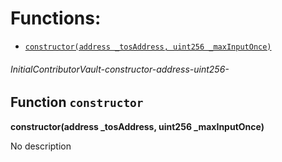 # Functions:

 - [`constructor(address _tosAddress, uint256 _maxInputOnce)`](#InitialContributorVault-constructor-address-uint256-)

###### *InitialContributorVault-constructor-address-uint256-*

## Function `constructor`

**constructor(address _tosAddress, uint256 _maxInputOnce)**

No description
